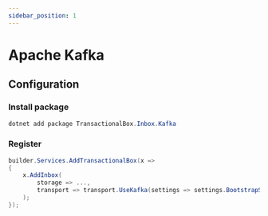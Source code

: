```yaml
---
sidebar_position: 1
---
```


# Apache Kafka

## Configuration
### Install package
```csharp
dotnet add package TransactionalBox.Inbox.Kafka
```

### Register
```csharp
builder.Services.AddTransactionalBox(x =>
{
    x.AddInbox(
        storage => ...,
        transport => transport.UseKafka(settings => settings.BootstrapServers = bootstrapServers)
    );
});

```